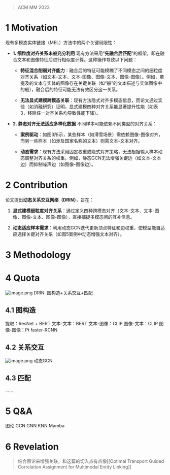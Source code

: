 >ACM MM 2023
# 1 Motivation
现有多模态实体链接（MEL）方法中的两个关键局限性：
+ **1. 细粒度对齐关系未被充分利用**
	现有方法采用“**先融合后匹配**”的框架，即在融合文本和图像特征后进行相似度计算。这种操作导致以下问题：
	- **特征混合削弱对齐能力**：融合后的特征可能模糊了不同模态之间的细粒度对齐关系（如文本-文本、文本-图像、图像-文本、图像-图像）。例如，若提及的文本与实体的图像存在关键关联（如“船”的文本描述与实体图像中的船），融合后的特征可能无法有效区分这一关系。
    
	- **无法显式建模跨模态关联**：现有方法隐式对齐多模态信息，而论文通过实验（如消融研究）证明，显式建模四种对齐关系能显著提升性能（如表3，移除任一对齐关系均导致性能下降）。

+ **2. 静态对齐无法适应多样化数据**
	不同样本可能依赖不同类型的对齐关系：
	- **案例驱动**：如图3所示，某些样本（如滑雪场景）需依赖图像-图像对齐，而另一些样本（如涉及国家名称的文本）则需文本-文本对齐。
	
	- **动态需求**：现有方法采用固定权重或隐式对齐策略，无法根据输入样本动态调整对齐关系的权重。例如，静态GCN无法增强关键边（如文本-文本边）而抑制噪声边（如图像-图像边）。

# 2 Contribution
论文提出**动态关系交互网络（DRIN）**，旨在：
1. **显式建模细粒度对齐关系**：通过定义四种跨模态对齐（文本-文本、文本-图像、图像-文本、图像-图像），直接捕捉多模态间的互补信息。
    
2. **动态适应样本需求**：利用动态GCN迭代更新顶点特征和边权重，使模型能自适应选择关键对齐关系（如图5案例中动态增强文本对齐）。

# 3 Methodology


# 4 Quota
![image.png](https://aquazone.oss-cn-guangzhou.aliyuncs.com/20250127111338.png)
DRIN: 图构造+关系交互+匹配
## 4.1 图构造
提取：ResNet + BERT
文本-文本：BERT
文本-图像：CLIP
图像-文本：CLIP
图像-图像：Pt faster-RCNN

## 4.2 关系交互
![image.png](https://aquazone.oss-cn-guangzhou.aliyuncs.com/20250127112626.png)
动态GCN

## 4.3 匹配
......

# 5 Q&A
图论
GCN
GNN
KNN
Mamba

# 6 Revelation
> 结合图论来增强关联，和这篇的切入点有点像[[Optimal Transport Guided Correlation Assignment for Multimodal Entity Linking]]
